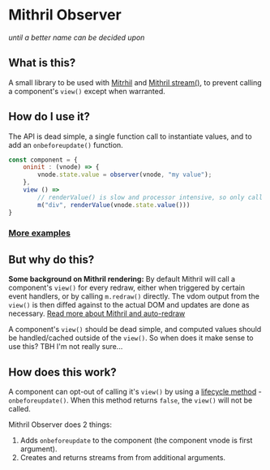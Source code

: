 # Mithril Observer

*until a better name can be decided upon*

## What is this?

A small library to be used with [Mitrhil](https://github.com/MithrilJS/mithril.js/) and [Mithril stream()](https://mithril.js.org/stream.html), to prevent calling a component's `view()` except when warranted.

## How do I use it?

The API is dead simple, a single function call to instantiate values, and to add an `onbeforeupdate()` function.

```js
const component = {
    oninit : (vnode) => {
        vnode.state.value = observer(vnode, "my value");
    },
    view () =>
        // renderValue() is slow and processor intensive, so only call when warranted
        m("div", renderValue(vnode.state.value()))
}
```

### [More examples](examples)

## But why do this?

**Some background on Mithril rendering:** By default Mithril will call a component's `view()` for every redraw, either when triggered by certain event handlers, or by calling `m.redraw()` directly. The vdom output from the `view()` is then diffed against to the actual DOM and updates are done as necessary. [Read more about Mithril and auto-redraw](https://mithril.js.org/autoredraw.html)

A component's `view()` should be dead simple, and computed values should be handled/cached outside of the `view()`. So when does it make sense to use this? TBH I'm not really sure...

## How does this work?

A component can opt-out of calling it's `view()` by using a [lifecycle method](https://mithril.js.org/hyperscript.html#lifecycle-methods) - `onbeforeupdate()`. When this method returns `false`, the `view()` will not be called.

Mithril Observer does 2 things:

1. Adds `onbeforeupdate` to the component (the component vnode is first argument).
1. Creates and returns streams from from additional arguments.
